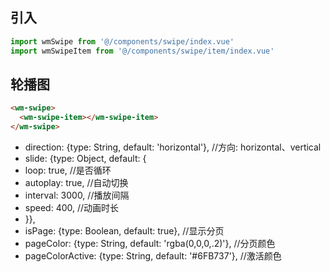 ## 引入
```javascript
import wmSwipe from '@/components/swipe/index.vue'
import wmSwipeItem from '@/components/swipe/item/index.vue'
```

## 轮播图
```html
<wm-swipe>
  <wm-swipe-item></wm-swipe-item>
</wm-swipe>
```
- direction: {type: String, default: 'horizontal'},       //方向: horizontal、vertical
- slide: {type: Object, default: {
-   loop: true,                                           //是否循环
-   autoplay: true,                                       //自动切换
-   interval: 3000,                                       //播放间隔
-   speed: 400,                                           //动画时长
- }},
- isPage: {type: Boolean, default: true},                 //显示分页
- pageColor: {type: String, default: 'rgba(0,0,0,.2)'},   //分页颜色
- pageColorActive: {type: String, default: '#6FB737'},    //激活颜色

